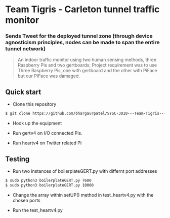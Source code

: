 # Team Tigris - Carleton tunnel traffic monitor
### Sends Tweet for the deployed tunnel zone (through device agnosticism principles, nodes can be made to span the entire tunnel network)
> An indoor traffic monitor using two human sensing methods, three Raspberry Pis and two gertboards; Project requirement was to use Three Raspberry Pis, one with gertboard and the other with PiFace but our PiFace was damaged.

## Quick start
- Clone this repository

```bash
$ git clone https://github.com/bhargavrpatel/SYSC-3010---Team-Tigris---Final-Project.git
```

- Hook up the equipment

- Run gertv4 on I/O connected Pis.

- Run heartv4 on Twitter related Pi


## Testing
- Run two instances of boilerplateGERT.py with differnt port addresses

```bash
$ sudo python3 boilerplateGERT.py 7600
$ sudo python3 boilerplateGERT.py 10000
```

- Change the array within setUP() method in test_heartv4.py with the chosen ports

- Run the test_heartv4.py 
